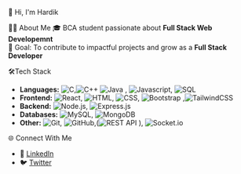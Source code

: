  👋 Hi, I'm Hardik  

 👨‍💻 About Me
 🎓 BCA student passionate about **Full Stack Web Developemnt**     
 🎯 Goal: To contribute to impactful projects and grow as a **Full Stack Developer**  
 
 🛠Tech Stack
- **Languages:**   ![C](https://img.shields.io/badge/C-A8B9CC.svg?style=for-the-badge&logo=C&logoColor=black),![C++](https://img.shields.io/badge/C++-00599C.svg?style=for-the-badge&logo=C++&logoColor=white)
  ![Java](https://img.shields.io/badge/Java-ED8B00.svg?style=for-the-badge&logo=openjdk&logoColor=white)
, ![Javascript](https://img.shields.io/badge/JavaScript-F7DF1E.svg?style=for-the-badge&logo=JavaScript&logoColor=black), ![SQL](https://img.shields.io/badge/MySQL-4479A1.svg?style=for-the-badge&logo=MySQL&logoColor=white)
- **Frontend:** ![React](https://img.shields.io/badge/React-61DAFB.svg?style=for-the-badge&logo=React&logoColor=black), ![HTML](https://img.shields.io/badge/HTML5-E34F26.svg?style=for-the-badge&logo=HTML5&logoColor=white), ![CSS](https://img.shields.io/badge/CSS-663399.svg?style=for-the-badge&logo=CSS&logoColor=white), ![Bootstrap](https://img.shields.io/badge/Bootstrap-7952B3.svg?style=for-the-badge&logo=Bootstrap&logoColor=white) ,![TailwindCSS](https://img.shields.io/badge/Tailwind%20CSS-06B6D4.svg?style=for-the-badge&logo=Tailwind-CSS&logoColor=white)
- **Backend:** ![Node.js](https://img.shields.io/badge/Node.js-5FA04E.svg?style=for-the-badge&logo=nodedotjs&logoColor=white), ![Express.js](  https://img.shields.io/badge/Express-000000.svg?style=for-the-badge&logo=Express&logoColor=white)
- **Databases:** ![MySQL](https://img.shields.io/badge/MySQL-4479A1.svg?style=for-the-badge&logo=MySQL&logoColor=white), ![MongoDB](https://img.shields.io/badge/MongoDB-47A248.svg?style=for-the-badge&logo=MongoDB&logoColor=white)  
- **Other:** ![Git](https://img.shields.io/badge/Git-F05032.svg?style=for-the-badge&logo=Git&logoColor=white), ![GitHub](https://img.shields.io/badge/GitHub-181717.svg?style=for-the-badge&logo=GitHub&logoColor=white),(![REST API](https://img.shields.io/badge/REST_API-009688.svg?style=for-the-badge&logo=rest&logoColor=white)
), ![Socket.io](https://img.shields.io/badge/Socket.io-010101.svg?style=for-the-badge&logo=socketdotio&logoColor=white)  

🌐 Connect With Me
- 💼 [LinkedIn](www.linkedin.com/in/hardik-shiromani123) 
- 🐦 [Twitter](https://x.com/Hardik_1014) 
